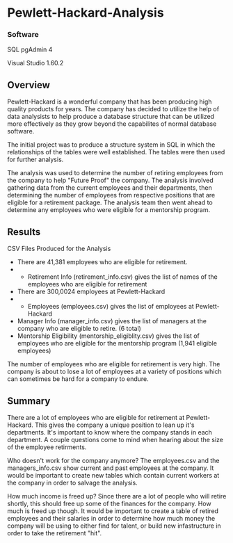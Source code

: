 # Pewlett-Hackard-Analysis
### Software
SQL pgAdmin 4

Visual Studio 1.60.2

## Overview
Pewlett-Hackard is a wonderful company that has been producing high quality products for years. The company has decided to utilize the help of data analysists to help produce a database structure that can be utilized more effectively as they grow beyond the capabilites of normal database software. 

The initial project was to produce a structure system in SQL in which the relationships of the tables were well established. The tables were then used for further analysis.

The analysis was used to determine the number of retiring employees from the company to help "Future Proof" the company. The analysis involved gathering data from the current employees and their departments, then determining the number of employees from respective positions that are eligible for a retirement package. The analysis team then went ahead to determine any employees who were eligible for a mentorship program.

## Results

CSV Files Produced for the Analysis
 - There are 41,381 employees who are eligible for retirement.
 - - Retirement Info (retirement_info.csv) gives the list of names of the employees who are eligible for retirement
 - There are 300,0024 employees at Pewlett-Hackard
 - - Employees (employees.csv) gives the list of employees at Pewlett-Hackard
 - Manager Info (manager_info.csv) gives the list of managers at the company who are eligible to retire. (6 total)
 - Mentorship Eligibility (mentorship_eligiblity.csv) gives the list of employees who are eligible for the mentorship program (1,941 eligible employees)

The number of employees who are eligible for retirement is very high. The company is about to lose a lot of employees at a variety of positions which can sometimes be hard for a company to endure. 

## Summary

There are a lot of employees who are eligible for retirement at Pewlett-Hackard. This gives the company a unique position to lean up it's departments. It's important to know where the company stands in each department. A couple questions come to mind when hearing about the size of the employee retirments.

Who doesn't work for the company anymore?
The employees.csv and the managers_info.csv show current and past employees at the company. It would be important to create new tables which contain current workers at the company in order to salvage the analysis. 

How much income is freed up?
Since there are a lot of people who will retire shortly, this should free up some of the finances for the company. How much is freed up though. It would be important to create a table of retired employees and their salaries in order to determine how much money the company will be using to either find for talent, or build new infastructure in order to take the retirement "hit". 
